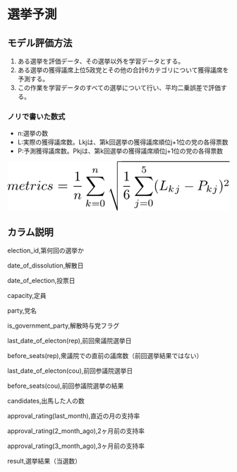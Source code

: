 # 選挙予測
## モデル評価方法
1. ある選挙を評価データ、その選挙以外を学習データとする。
1. ある選挙の獲得議席上位5政党とその他の合計6カテゴリについて獲得議席を予測する。
1. この作業を学習データのすべての選挙について行い、平均二乗誤差で評価する。
### ノリで書いた数式
- n:選挙の数
- L:実際の獲得議席数。Lkjは、第k回選挙の獲得議席順位j+1位の党の各得票数
- P:予測獲得議席数。Pkjは、第k回選挙の獲得議席順位j+1位の党の各得票数


![metrix](https://raw.githubusercontent.com/rskmoi/election_forecast/master/texclip20171015165144.png "metrix")

## カラム説明
election_id,第何回の選挙か

date_of_dissolution,解散日

date_of_election,投票日

capacity,定員

party,党名

is_government_party,解散時与党フラグ

last_date_of_electon(rep),前回衆議院選挙日

before_seats(rep),衆議院での直前の議席数（前回選挙結果ではない）

last_date_of_electon(cou),前回参議院選挙日

before_seats(cou),前回参議院選挙の結果

candidates,出馬した人の数

approval_rating(last_month),直近の月の支持率

approval_rating(2_month_ago),2ヶ月前の支持率

approval_rating(3_month_ago),3ヶ月前の支持率

result,選挙結果（当選数）

